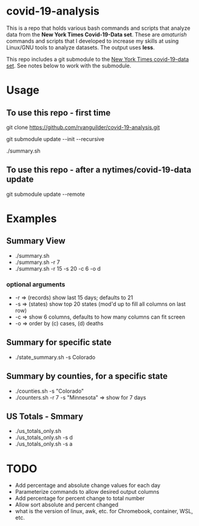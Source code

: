 # covid-19-analysis

This is a repo that holds various bash commands and scripts that analyze data from the **New York Times Covid-19-Data set**. These are *amaturish* commands and scripts that I developed to increase my skills at using Linux/GNU tools to analyze datasets. The output uses **less**.

This repo includes a git submodule to the [New York Times covid-19-data set](https://github.com/nytimes/covid-19-data). See notes below to work with the submodule.

# Usage
## To use this repo - first time
git clone https://github.com/rvanguilder/covid-19-analysis.git

git submodule update --init --recursive

./summary.sh

## To use this repo - after a nytimes/covid-19-data update
git submodule update --remote

# Examples
## Summary View
 - ./summary.sh
 - ./summary.sh -r 7
 - ./summary.sh -r 15 -s 20 -c 6 -o d

### optional arguments
 - -r => (records) show last 15 days; defaults to 21
 - -s => (states) show top 20 states (mod'd up to fill all columns on last row)
 - -c => show 6 columns, defaults to how many columns can fit screen
 - -o => order by (c) cases, (d) deaths

## Summary for specific state
 - ./state_summary.sh -s Colorado

## Summary by counties, for a specific state
 - ./counties.sh -s "Colorado"
 - ./counters.sh -r 7 -s "Minnesota" => show for 7 days

## US Totals - Smmary
 - ./us_totals_only.sh 
 - ./us_totals_only.sh -s d
 - ./us_totals_only.sh -s a

# TODO
 - Add percentage and absolute change values for each day
 - Parameterize commands to allow desired output columns
 - Add percentage for percent change to total number
 - Allow sort absolute and percent changed
 - what is the version of linux, awk, etc. for Chromebook, container, WSL, etc.

